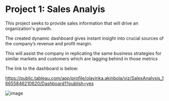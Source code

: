 # Project 1: Sales Analyis

This project seeks to provide sales information that will drive an organization's growth. 

The created dynamic dashboard gives instant insight into crucial sources of the company’s revenue and profit margin. 

This will assist the company in replicating the same business strategies for similar markets and customers which are lagging behind in those metrics


The link to the dashboard is below:

https://public.tableau.com/app/profile/olayinka.akinbola/viz/SalesAnalysis_16655846210620/Dashboard1?publish=yes




![image](https://user-images.githubusercontent.com/71553115/195381401-0be69eca-686e-4275-9822-db1325da473c.png)

